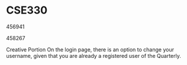 # CSE330
456941

458267

Creative Portion 
On the login page, there is an option to change your username, given that you are already a registered user of the Quarterly.


